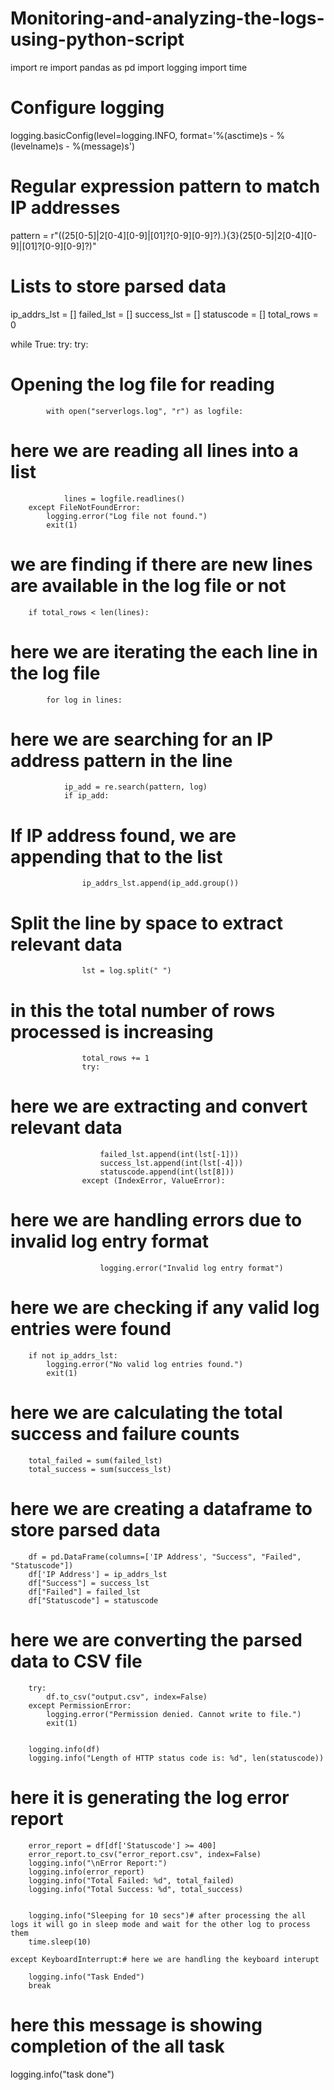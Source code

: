# Monitoring-and-analyzing-the-logs-using-python-script

import re
import pandas as pd
import logging
import time

# Configure logging
logging.basicConfig(level=logging.INFO, format='%(asctime)s - %(levelname)s - %(message)s')

# Regular expression pattern to match IP addresses
pattern = r"((25[0-5]|2[0-4][0-9]|[01]?[0-9][0-9]?)\.){3}(25[0-5]|2[0-4][0-9]|[01]?[0-9][0-9]?)"

# Lists to store parsed data
ip_addrs_lst = []
failed_lst = []
success_lst = []
statuscode = []
total_rows = 0

while True:
    try:
        try:
# Opening  the log file for reading
            with open("serverlogs.log", "r") as logfile:
# here we are reading  all lines into a list
                lines = logfile.readlines()
        except FileNotFoundError:
            logging.error("Log file not found.")
            exit(1)

# we are finding if there are new lines are available in the log file or not
        if total_rows < len(lines):
# here we are iterating  the each line in the log file
            for log in lines:
# here we are searching for an IP address pattern in the line
                ip_add = re.search(pattern, log)
                if ip_add:
# If IP address found, we are  appending that to the list
                    ip_addrs_lst.append(ip_add.group())
# Split the line by space to extract relevant data
                    lst = log.split(" ")
# in this  the total number of rows processed is increasing
                    total_rows += 1
                    try:
# here we are extracting  and convert relevant data
                        failed_lst.append(int(lst[-1]))
                        success_lst.append(int(lst[-4]))
                        statuscode.append(int(lst[8]))
                    except (IndexError, ValueError):
# here we are handling  errors due to invalid log entry format
                        logging.error("Invalid log entry format")

# here we are checking  if any valid log entries were found
        if not ip_addrs_lst:
            logging.error("No valid log entries found.")
            exit(1)

# here we are calculating the  total success and failure counts
        total_failed = sum(failed_lst)
        total_success = sum(success_lst)

# here we are creating  a dataframe to store parsed data
        df = pd.DataFrame(columns=['IP Address', "Success", "Failed", "Statuscode"])
        df['IP Address'] = ip_addrs_lst
        df["Success"] = success_lst
        df["Failed"] = failed_lst
        df["Statuscode"] = statuscode

# here we are converting the  parsed data to CSV file
        try:
            df.to_csv("output.csv", index=False)
        except PermissionError:
            logging.error("Permission denied. Cannot write to file.")
            exit(1)


        logging.info(df)
        logging.info("Length of HTTP status code is: %d", len(statuscode))

# here it is generating the  log error report
        error_report = df[df['Statuscode'] >= 400]
        error_report.to_csv("error_report.csv", index=False)
        logging.info("\nError Report:")
        logging.info(error_report)
        logging.info("Total Failed: %d", total_failed)
        logging.info("Total Success: %d", total_success)

        
        logging.info("Sleeping for 10 secs")# after processing the all logs it will go in sleep mode and wait for the other log to process them
        time.sleep(10)

    except KeyboardInterrupt:# here we are handling the keyboard interupt
        
        logging.info("Task Ended")
        break

# here this message is showing completion of the all task
logging.info("task done")
